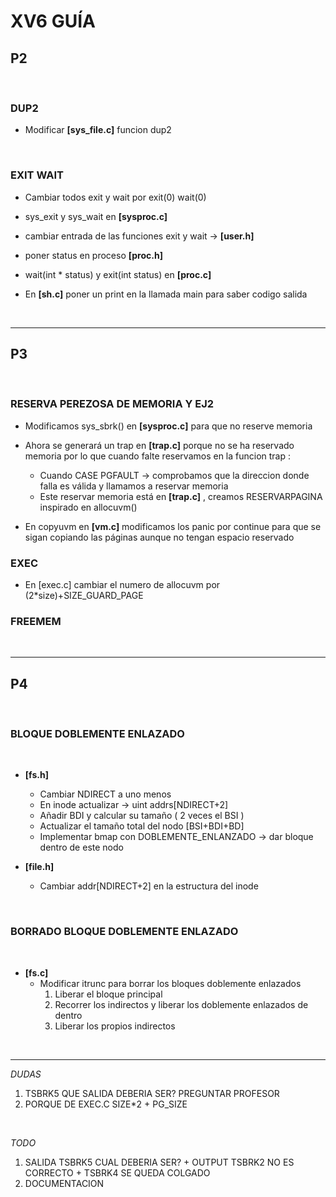 <h1>XV6 GUÍA</h1>



<h2>P2</h2></br> 


<h3>DUP2</h3>

* Modificar **[sys_file.c]** funcion dup2

</br>

<h3>EXIT WAIT</h3>

* Cambiar todos exit y wait por exit(0) wait(0)

* sys_exit y sys_wait en **[sysproc.c]**

* cambiar entrada de las funciones exit y wait ->  **[user.h]**

* poner status en proceso **[proc.h]**

* wait(int * status) y exit(int status) en **[proc.c]** 

* En **[sh.c]** poner un print en la llamada main para saber codigo salida

</br>

---

<h2>P3</h2></br> 

<h3>RESERVA PEREZOSA DE MEMORIA Y EJ2</h3>

* Modificamos sys_sbrk() en **[sysproc.c]** para que no reserve memoria
* Ahora se generará un trap en **[trap.c]** porque no se ha reservado memoria por lo que cuando falte reservamos en la funcion trap :
    * Cuando CASE PGFAULT -> comprobamos que la direccion donde falla es válida y llamamos a reservar memoria
    * Este reservar memoria está en **[trap.c]** , creamos RESERVARPAGINA inspirado en allocuvm()

* En copyuvm en **[vm.c]** modificamos los panic por continue para que se sigan copiando las páginas aunque no tengan espacio reservado

<h3>EXEC</h3>

* En [exec.c] cambiar el numero de allocuvm por (2*size)+SIZE_GUARD_PAGE

<h3>FREEMEM</h3>

<br>

---

<h2>P4</h2></br>


<h3>BLOQUE DOBLEMENTE ENLAZADO</h3><br>

* **[fs.h]** 
    * Cambiar NDIRECT a uno menos
    * En inode actualizar -> uint addrs[NDIRECT+2]
    * Añadir BDI y calcular su tamaño ( 2 veces el BSI )
    * Actualizar el tamaño total del nodo [BSI+BDI+BD]
    * Implementar bmap con DOBLEMENTE_ENLANZADO -> dar bloque dentro de este nodo

* **[file.h]**
    * Cambiar addr[NDIRECT+2] en la estructura del inode

<br>

<h3>BORRADO BLOQUE DOBLEMENTE ENLAZADO</h3><br>

* **[fs.c]**
    * Modificar itrunc para borrar los bloques doblemente enlazados
        1. Liberar el bloque principal
        2. Recorrer los indirectos y liberar los doblemente enlazados de dentro
        3. Liberar los propios indirectos

</br>

---

*DUDAS*

1. TSBRK5 QUE SALIDA DEBERIA SER? PREGUNTAR PROFESOR
2. PORQUE DE EXEC.C SIZE*2 + PG_SIZE

</br>

*TODO*

1. SALIDA TSBRK5 CUAL DEBERIA SER? + OUTPUT TSBRK2 NO ES CORRECTO + TSBRK4 SE QUEDA COLGADO
2. DOCUMENTACION
